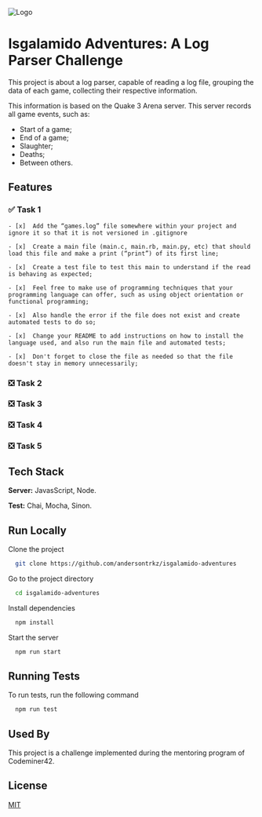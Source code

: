 
![Logo](https://res.cloudinary.com/practicaldev/image/fetch/s--_pyWGSyD--/c_imagga_scale,f_auto,fl_progressive,h_420,q_auto,w_1000/https://thepracticaldev.s3.amazonaws.com/i/w9u60357jk4ozdho7urq.jpg)

    
# Isgalamido Adventures: A Log Parser Challenge

This project is about a log parser, capable of reading a log file, grouping the data of each game, collecting their respective information.

This information is based on the Quake 3 Arena server. This server records all game events, such as:
- Start of a game;
- End of a game;
- Slaughter;
- Deaths;
- Between others. 
## Features

### ✅  Task 1
    - [x]  Add the “games.log” file somewhere within your project and ignore it so that it is not versioned in .gitignore

    - [x]  Create a main file (main.c, main.rb, main.py, etc) that should load this file and make a print (“print”) of its first line;

    - [x]  Create a test file to test this main to understand if the read is behaving as expected;

    - [x]  Feel free to make use of programming techniques that your programming language can offer, such as using object orientation or functional programming;

    - [x]  Also handle the error if the file does not exist and create automated tests to do so;

    - [x]  Change your README to add instructions on how to install the language used, and also run the main file and automated tests;

    - [x]  Don't forget to close the file as needed so that the file doesn't stay in memory unnecessarily;


### ❎  Task 2

### ❎  Task 3

### ❎  Task 4

### ❎  Task 5
  
## Tech Stack
**Server:** JavasScript, Node.

**Test:** Chai, Mocha, Sinon.


  
## Run Locally

Clone the project

```bash
  git clone https://github.com/andersontrkz/isgalamido-adventures
```

Go to the project directory

```bash
  cd isgalamido-adventures
```

Install dependencies

```bash
  npm install
```

Start the server

```bash
  npm run start
```

  
## Running Tests

To run tests, run the following command

```bash
  npm run test
```

  
## Used By

This project is a challenge implemented during the mentoring program of Codeminer42.

  
## License

[MIT](https://choosealicense.com/licenses/mit/)